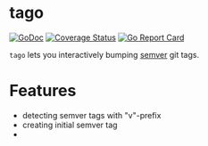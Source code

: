 # tago
[![GoDoc](https://godoc.org/github.com/blang/semver/v4?status.svg)](https://godoc.org/github.com/FalcoSuessgott/gitag) 
[![Coverage Status](https://img.shields.io/coveralls/blang/semver.svg)](https://coveralls.io/r/FalcoSuessgott/gitag?branch=master) 
[![Go Report Card](https://goreportcard.com/badge/github.com/blang/semver)](https://goreportcard.com/report/github.com/FalcoSuessgott/gitag)

`tago` lets you interactively bumping [semver](https://semver.org/lang/de/) git tags.

# Features
* detecting semver tags with "v"-prefix
* creating initial semver tag
* 